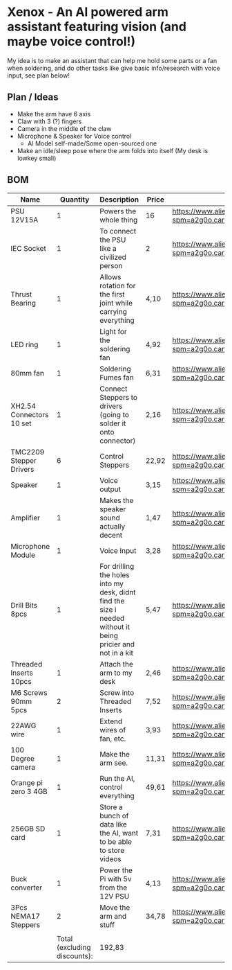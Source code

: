 # Xenox - An AI powered arm assistant featuring vision (and maybe voice control!)

My idea is to make an assistant that can help me hold some parts or a fan when soldering, and do other tasks like give basic info/research with voice input, see plan below!

## Plan / Ideas
- Make the arm have 6 axis
- Claw with 3 (?) fingers
- Camera in the middle of the claw
- Microphone & Speaker for Voice control
    - AI Model self-made/Some open-sourced one
- Make an idle/sleep pose where the arm folds into itself (My desk is lowkey small)

## BOM

|Name                    |Quantity|Description                                                                                                |Price|Link                                                                                                                                                                                                                                                           |
|------------------------|--------|-----------------------------------------------------------------------------------------------------------|-----|---------------------------------------------------------------------------------------------------------------------------------------------------------------------------------------------------------------------------------------------------------------|
|PSU 12V15A              |1       |Powers the whole thing                                                                                     |16   |https://www.aliexpress.com/item/33051556213.html?spm=a2g0o.cart.0.0.208838daXze3nY&mp=1&pdp_npi=5%40dis%21USD%21USD%2016.03%21USD%2016.03%21%21USD%2015.71%21%21%21%40211b807017479177122564374ed26f%2112000016440247432%21ct%21PT%216268751524%21%211%210     |
|IEC Socket              |1       |To connect the PSU like a civilized person                                                                 |2    |https://www.aliexpress.com/item/1005005173695637.html?spm=a2g0o.cart.0.0.208838daXze3nY&mp=1&pdp_npi=5%40dis%21USD%21USD%203.30%21USD%202.00%21%21USD%201.98%21%21%21%40211b807017479177122564374ed26f%2112000031969455744%21ct%21PT%216268751524%21%211%210   |
|Thrust Bearing          |1       |Allows rotation for the first joint while carrying everything                                              |4,10 |https://www.aliexpress.com/item/1005004695778540.html?spm=a2g0o.cart.0.0.208838da9iqBfA&mp=1&pdp_npi=5%40dis%21USD%21USD%204.32%21USD%204.10%21%21USD%204.10%21%21%21%40211b431017479210459706470e081b%2112000030131963121%21ct%21PT%216268751524%21%211%210   |
|LED ring                |1       |Light for the soldering fan                                                                                |4,92 |https://www.aliexpress.com/item/1005002287819725.html?spm=a2g0o.cart.0.0.208838da9iqBfA&mp=1&pdp_npi=5%40dis%21USD%21USD%204.92%21USD%204.92%21%21USD%204.82%21%21%21%40211b431017479210459706470e081b%2112000036694876659%21ct%21PT%216268751524%21%211%210   |
|80mm fan                |1       |Soldering Fumes fan                                                                                        |6,31 |https://www.aliexpress.com/item/1005005453331843.html?spm=a2g0o.cart.0.0.208838da9iqBfA&mp=1&pdp_npi=5%40dis%21USD%21USD%206.31%21USD%206.31%21%21USD%205.99%21%21%21%40211b431017479215673502655e081b%2112000033143128169%21ct%21PT%216268751524%21%211%210   |
|XH2.54 Connectors 10 set|1       |Connect Steppers to drivers (going to solder it onto connector)                                            |2,16 |https://www.aliexpress.com/item/1005007080333485.html?spm=a2g0o.cart.0.0.208838da9iqBfA&mp=1&pdp_npi=5%40dis%21USD%21USD%202.16%21USD%202.16%21%21USD%202.16%21%21%21%40211b431017479210459706470e081b%2112000039333381507%21ct%21PT%216268751524%21%211%210   |
|TMC2209 Stepper Drivers |6       |Control Steppers                                                                                           |22,92|https://www.aliexpress.com/item/1005008554486828.html?spm=a2g0o.cart.0.0.208838da9iqBfA&mp=1&pdp_npi=5%40dis%21USD%21USD%207.63%21USD%203.82%21%21USD%203.59%21%21%21%40211b431017479210459706470e081b%2112000045690012296%21ct%21PT%216268751524%21%216%210   |
|Speaker                 |1       |Voice output                                                                                               |3,15 |https://www.aliexpress.com/item/1005005699690954.html?spm=a2g0o.cart.0.0.208838da9iqBfA&mp=1&pdp_npi=5%40dis%21USD%21USD%203.15%21USD%203.15%21%21USD%203.09%21%21%21%40211b431017479212186451973e081b%2112000044410686570%21ct%21PT%216268751524%21%211%210   |
|Amplifier               |1       |Makes the speaker sound actually decent                                                                    |1,47 |https://www.aliexpress.com/item/1005007279115127.html?spm=a2g0o.cart.0.0.208838da9iqBfA&mp=1&pdp_npi=5%40dis%21USD%21USD%201.47%21USD%201.47%21%21USD%201.47%21%21%21%40211b431017479212186451973e081b%2112000040044279475%21ct%21PT%216268751524%21%211%210   |
|Microphone Module       |1       |Voice Input                                                                                                |3,28 |https://www.aliexpress.com/item/1005007533809252.html?spm=a2g0o.cart.0.0.208838da9iqBfA&mp=1&pdp_npi=5%40dis%21USD%21USD%203.28%21USD%203.28%21%21USD%203.28%21%21%21%40211b431017479212186451973e081b%2112000041188403861%21ct%21PT%216268751524%21%211%210   |
|Drill Bits 8pcs         |1       |For drilling the holes into my desk, didnt find the size i needed without it being pricier and not in a kit|5,47 |https://www.aliexpress.com/item/1005003601465043.html?spm=a2g0o.cart.0.0.208838da9iqBfA&mp=1&pdp_npi=5%40dis%21USD%21USD%205.47%21USD%205.47%21%21USD%205.31%21%21%21%40211b431017479213982196294e081b%2112000026451831771%21ct%21PT%216268751524%21%211%210   |
|Threaded Inserts 10pcs  |1       |Attach the arm to my desk                                                                                  |2,46 |https://www.aliexpress.com/item/1005008275463912.html?spm=a2g0o.cart.0.0.208838da9iqBfA&mp=1&pdp_npi=5%40dis%21USD%21USD%202.46%21USD%202.46%21%21USD%202.34%21%21%21%40211b431017479213982196294e081b%2112000044449591069%21ct%21PT%216268751524%21%211%210   |
|M6 Screws 90mm 5pcs     |2       |Screw into Threaded Inserts                                                                                |7,52 |https://www.aliexpress.com/item/1005004527586307.html?spm=a2g0o.cart.0.0.208838da9iqBfA&mp=1&pdp_npi=5%40dis%21USD%21USD%203.76%21USD%203.76%21%21USD%203.57%21%21%21%40211b431017479215673502655e081b%2112000041563180207%21ct%21PT%216268751524%21%212%210   |
|22AWG wire              |1       |Extend wires of fan, etc.                                                                                  |3,93 |https://www.aliexpress.com/item/1005007009685328.html?spm=a2g0o.cart.0.0.208838da9iqBfA&mp=1&pdp_npi=5%40dis%21USD%21USD%204.31%21USD%203.93%21%21USD%203.85%21%21%21%40211b431017479215673502655e081b%2112000039046851045%21ct%21PT%216268751524%21%211%210   |
|100 Degree camera       |1       |Make the arm see.                                                                                          |11,31|https://www.aliexpress.com/item/1005008513009673.html?spm=a2g0o.cart.0.0.208838da9iqBfA&mp=1&pdp_npi=5%40dis%21USD%21USD%2011.31%21USD%2011.31%21%21USD%2011.31%21%21%21%40211b655217479218267006939e92d7%2112000045500231951%21ct%21PT%216268751524%21%211%210|
|Orange pi zero 3 4GB    |1       |Run the AI, control everything                                                                             |49,61|https://www.aliexpress.com/item/1005005817760601.html?spm=a2g0o.cart.0.0.208838da9iqBfA&mp=1&pdp_npi=5%40dis%21USD%21USD%2049.61%21USD%2049.61%21%21USD%2048.62%21%21%21%40211b61ae17479220952483908e779d%2112000034781866231%21ct%21PT%216268751524%21%211%210|
|256GB SD card           |1       |Store a bunch of data like the AI, want to be able to store videos                                         |7,31 |https://www.aliexpress.com/item/1005001617961938.html?spm=a2g0o.cart.0.0.208838da9iqBfA&mp=1&pdp_npi=5%40dis%21USD%21USD%207.69%21USD%207.31%21%21USD%207.31%21%21%21%40211b61ae17479221359584691e779d%2112000016836623834%21ct%21PT%216268751524%21%211%210   |
|Buck converter          |1       |Power the Pi with 5v from the 12V PSU                                                                      |4,13 |https://www.aliexpress.com/item/1005007259901753.html?spm=a2g0o.cart.0.0.20887a9dpUIksm&mp=1&pdp_npi=5%40dis%21USD%21USD%204.62%21USD%204.13%21%21USD%204.13%21%21%21%40211b61ae17479225294116207e779d%2112000039979305521%21ct%21PT%216268751524%21%211%210   |
|3Pcs NEMA17 Steppers    |2       |Move the arm and stuff                                                                                     |34,78|https://www.aliexpress.com/item/1005003874936862.html?spm=a2g0o.cart.0.0.20887a9dpUIksm&mp=1&pdp_npi=5%40dis%21USD%21USD%2017.39%21USD%2017.39%21%21USD%2017.04%21%21%21%40211b80c217479228554851291e5aaf%2112000036219123371%21ct%21PT%216268751524%21%212%210|
|                        |        |                                                                                                           |     |                                                                                                                                                                                                                                                               |                                                                                                                                                                                                                                                           |
|                        |Total (excluding discounts):|192,83                                                                                                     |     |                                                                                                                                                                                                                                                               |


